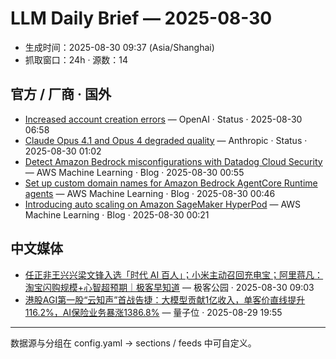 # LLM Daily Brief — 2025-08-30

- 生成时间：2025-08-30 09:37 (Asia/Shanghai)
- 抓取窗口：24h · 源数：14


## 官方 / 厂商 · 国外

- [Increased account creation errors](https://status.openai.com//incidents/01K3VZQ33RQA6RAMYVBB3BY9GH) — OpenAI · Status · 2025-08-30 06:58
- [Claude Opus 4.1 and Opus 4 degraded quality](https://status.anthropic.com/incidents/h26lykctfnsz) — Anthropic · Status · 2025-08-30 01:02
- [Detect Amazon Bedrock misconfigurations with Datadog Cloud Security](https://aws.amazon.com/blogs/machine-learning/detect-amazon-bedrock-misconfigurations-with-datadog-cloud-security/) — AWS Machine Learning · Blog · 2025-08-30 00:55
- [Set up custom domain names for Amazon Bedrock AgentCore Runtime agents](https://aws.amazon.com/blogs/machine-learning/set-up-custom-domain-names-for-amazon-bedrock-agentcore-runtime-agents/) — AWS Machine Learning · Blog · 2025-08-30 00:46
- [Introducing auto scaling on Amazon SageMaker HyperPod](https://aws.amazon.com/blogs/machine-learning/introducing-auto-scaling-on-amazon-sagemaker-hyperpod/) — AWS Machine Learning · Blog · 2025-08-30 00:21


## 中文媒体

- [任正非王兴兴梁文锋入选「时代 AI 百人」；小米主动召回充电宝；阿里蒋凡：淘宝闪购规模+心智超预期｜极客早知道](http://www.geekpark.net/news/353293) — 极客公园 · 2025-08-30 09:03
- [港股AGI第一股“云知声”首战告捷：大模型贡献1亿收入，单客价直线提升116.2%，AI保险业务暴涨1386.8%](https://www.qbitai.com/2025/08/327464.html) — 量子位 · 2025-08-29 19:55

---
数据源与分组在 config.yaml → sections / feeds 中可自定义。